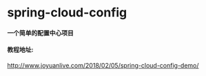 # spring-cloud-config

#### 一个简单的配置中心项目

#### 教程地址:
http://www.joyuanlive.com/2018/02/05/spring-cloud-config-demo/

